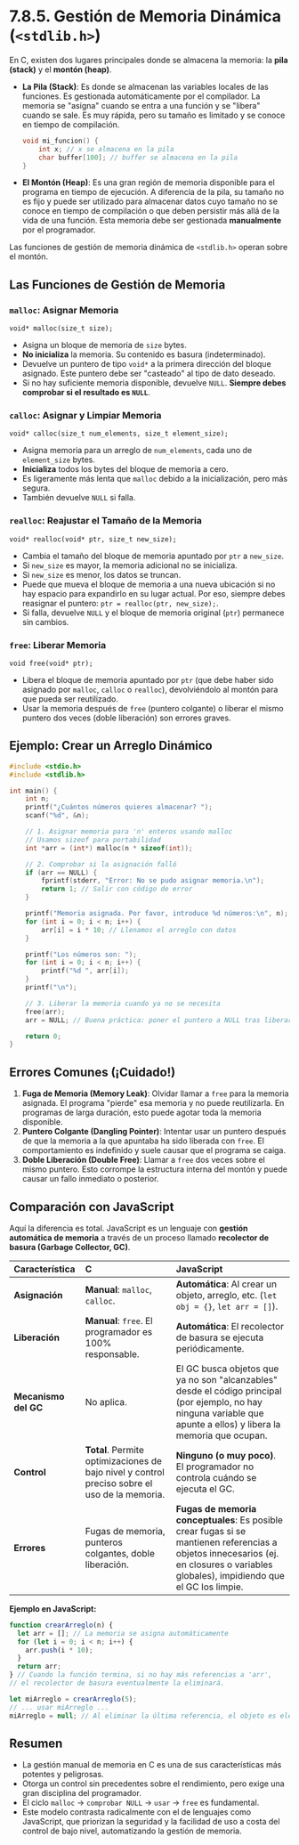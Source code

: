 # 7.8.5. Gestión de Memoria Dinámica (`<stdlib.h>`)

En C, existen dos lugares principales donde se almacena la memoria: la **pila (stack)** y el **montón (heap)**.

- **La Pila (Stack)**: Es donde se almacenan las variables locales de las funciones. Es gestionada automáticamente por el compilador. La memoria se "asigna" cuando se entra a una función y se "libera" cuando se sale. Es muy rápida, pero su tamaño es limitado y se conoce en tiempo de compilación.
  ```c
  void mi_funcion() {
      int x; // x se almacena en la pila
      char buffer[100]; // buffer se almacena en la pila
  }
  ```
- **El Montón (Heap)**: Es una gran región de memoria disponible para el programa en tiempo de ejecución. A diferencia de la pila, su tamaño no es fijo y puede ser utilizado para almacenar datos cuyo tamaño no se conoce en tiempo de compilación o que deben persistir más allá de la vida de una función. Esta memoria debe ser gestionada **manualmente** por el programador.

Las funciones de gestión de memoria dinámica de `<stdlib.h>` operan sobre el montón.

## Las Funciones de Gestión de Memoria

### `malloc`: Asignar Memoria

`void* malloc(size_t size);`

- Asigna un bloque de memoria de `size` bytes.
- **No inicializa** la memoria. Su contenido es basura (indeterminado).
- Devuelve un puntero de tipo `void*` a la primera dirección del bloque asignado. Este puntero debe ser "casteado" al tipo de dato deseado.
- Si no hay suficiente memoria disponible, devuelve `NULL`. **Siempre debes comprobar si el resultado es `NULL`**.

### `calloc`: Asignar y Limpiar Memoria

`void* calloc(size_t num_elements, size_t element_size);`

- Asigna memoria para un arreglo de `num_elements`, cada uno de `element_size` bytes.
- **Inicializa** todos los bytes del bloque de memoria a cero.
- Es ligeramente más lenta que `malloc` debido a la inicialización, pero más segura.
- También devuelve `NULL` si falla.

### `realloc`: Reajustar el Tamaño de la Memoria

`void* realloc(void* ptr, size_t new_size);`

- Cambia el tamaño del bloque de memoria apuntado por `ptr` a `new_size`.
- Si `new_size` es mayor, la memoria adicional no se inicializa.
- Si `new_size` es menor, los datos se truncan.
- Puede que mueva el bloque de memoria a una nueva ubicación si no hay espacio para expandirlo en su lugar actual. Por eso, siempre debes reasignar el puntero: `ptr = realloc(ptr, new_size);`.
- Si falla, devuelve `NULL` y el bloque de memoria original (`ptr`) permanece sin cambios.

### `free`: Liberar Memoria

`void free(void* ptr);`

- Libera el bloque de memoria apuntado por `ptr` (que debe haber sido asignado por `malloc`, `calloc` o `realloc`), devolviéndolo al montón para que pueda ser reutilizado.
- Usar la memoria después de `free` (puntero colgante) o liberar el mismo puntero dos veces (doble liberación) son errores graves.

## Ejemplo: Crear un Arreglo Dinámico

```c
#include <stdio.h>
#include <stdlib.h>

int main() {
    int n;
    printf("¿Cuántos números quieres almacenar? ");
    scanf("%d", &n);

    // 1. Asignar memoria para 'n' enteros usando malloc
    // Usamos sizeof para portabilidad
    int *arr = (int*) malloc(n * sizeof(int));

    // 2. Comprobar si la asignación falló
    if (arr == NULL) {
        fprintf(stderr, "Error: No se pudo asignar memoria.\n");
        return 1; // Salir con código de error
    }

    printf("Memoria asignada. Por favor, introduce %d números:\n", n);
    for (int i = 0; i < n; i++) {
        arr[i] = i * 10; // Llenamos el arreglo con datos
    }

    printf("Los números son: ");
    for (int i = 0; i < n; i++) {
        printf("%d ", arr[i]);
    }
    printf("\n");

    // 3. Liberar la memoria cuando ya no se necesita
    free(arr);
    arr = NULL; // Buena práctica: poner el puntero a NULL tras liberarlo

    return 0;
}
```

## Errores Comunes (¡Cuidado!)

1.  **Fuga de Memoria (Memory Leak)**: Olvidar llamar a `free` para la memoria asignada. El programa "pierde" esa memoria y no puede reutilizarla. En programas de larga duración, esto puede agotar toda la memoria disponible.
2.  **Puntero Colgante (Dangling Pointer)**: Intentar usar un puntero después de que la memoria a la que apuntaba ha sido liberada con `free`. El comportamiento es indefinido y suele causar que el programa se caiga.
3.  **Doble Liberación (Double Free)**: Llamar a `free` dos veces sobre el mismo puntero. Esto corrompe la estructura interna del montón y puede causar un fallo inmediato o posterior.

## Comparación con JavaScript

Aquí la diferencia es total. JavaScript es un lenguaje con **gestión automática de memoria** a través de un proceso llamado **recolector de basura (Garbage Collector, GC)**.

| Característica       | C                                                                                             | JavaScript                                                                                                                                                                            |
| :------------------- | :-------------------------------------------------------------------------------------------- | :------------------------------------------------------------------------------------------------------------------------------------------------------------------------------------ |
| **Asignación**       | **Manual**: `malloc`, `calloc`.                                                               | **Automática**: Al crear un objeto, arreglo, etc. (`let obj = {}`, `let arr = []`).                                                                                                   |
| **Liberación**       | **Manual**: `free`. El programador es 100% responsable.                                       | **Automática**: El recolector de basura se ejecuta periódicamente.                                                                                                                    |
| **Mecanismo del GC** | No aplica.                                                                                    | El GC busca objetos que ya no son "alcanzables" desde el código principal (por ejemplo, no hay ninguna variable que apunte a ellos) y libera la memoria que ocupan.                   |
| **Control**          | **Total**. Permite optimizaciones de bajo nivel y control preciso sobre el uso de la memoria. | **Ninguno (o muy poco)**. El programador no controla cuándo se ejecuta el GC.                                                                                                         |
| **Errores**          | Fugas de memoria, punteros colgantes, doble liberación.                                       | **Fugas de memoria conceptuales**: Es posible crear fugas si se mantienen referencias a objetos innecesarios (ej. en closures o variables globales), impidiendo que el GC los limpie. |

**Ejemplo en JavaScript:**

```javascript
function crearArreglo(n) {
  let arr = []; // La memoria se asigna automáticamente
  for (let i = 0; i < n; i++) {
    arr.push(i * 10);
  }
  return arr;
} // Cuando la función termina, si no hay más referencias a 'arr',
// el recolector de basura eventualmente la eliminará.

let miArreglo = crearArreglo(5);
// ... usar miArreglo ...
miArreglo = null; // Al eliminar la última referencia, el objeto es elegible para recolección.
```

## Resumen

- La gestión manual de memoria en C es una de sus características más potentes y peligrosas.
- Otorga un control sin precedentes sobre el rendimiento, pero exige una gran disciplina del programador.
- El ciclo `malloc` -> `comprobar NULL` -> `usar` -> `free` es fundamental.
- Este modelo contrasta radicalmente con el de lenguajes como JavaScript, que priorizan la seguridad y la facilidad de uso a costa del control de bajo nivel, automatizando la gestión de memoria.
